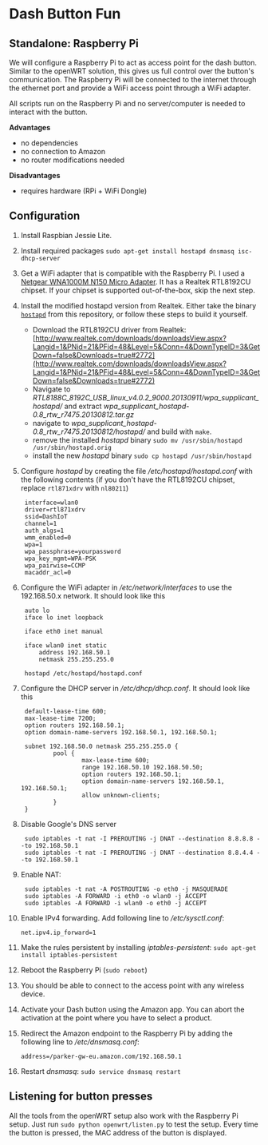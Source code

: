 # Dash Button Fun

## Standalone: Raspberry Pi

We will configure a Raspberry Pi to act as access point for the dash button. Similar to the openWRT solution, this gives us full control over the button's communication. The Raspberry Pi will be connected to the internet through the ethernet port and provide a WiFi access point through a WiFi adapter. 

All scripts run on the Raspberry Pi and no server/computer is needed to interact with the button.

**Advantages**

+ no dependencies
+ no connection to Amazon
+ no router modifications needed

**Disadvantages**

+ requires hardware (RPi + WiFi Dongle)


## Configuration

1. Install Raspbian Jessie Lite.
2. Install required packages `sudo apt-get install hostapd dnsmasq isc-dhcp-server` 
3. Get a WiFi adapter that is compatible with the Raspberry Pi. I used a [Netgear WNA1000M N150 Micro Adapter](https://www.amazon.de/Netgear-WNA1000M-100FRS-WL-USB-WNA1000M-100GRS-150MBit/dp/B004URO9FG/). It has a Realtek RTL8192CU chipset. If your chipset is supported out-of-the-box, skip the next step.
4. Install the modified hostapd version from Realtek. Either take the binary [`hostapd`](hostapd) from this repository, or follow these steps to build it yourself.
	+ Download the RTL8192CU driver from Realtek: [http://www.realtek.com/downloads/downloadsView.aspx?Langid=1&PNid=21&PFid=48&Level=5&Conn=4&DownTypeID=3&GetDown=false&Downloads=true#2772](http://www.realtek.com/downloads/downloadsView.aspx?Langid=1&PNid=21&PFid=48&Level=5&Conn=4&DownTypeID=3&GetDown=false&Downloads=true#2772)
	+ Navigate to *RTL8188C_8192C_USB_linux_v4.0.2_9000.20130911/wpa_supplicant_hostapd/* and extract *wpa_supplicant_hostapd-0.8_rtw_r7475.20130812.tar.gz*
	+ navigate to *wpa_supplicant_hostapd-0.8_rtw_r7475.20130812/hostapd/* and build with `make`.
	+ remove the installed *hostapd* binary `sudo mv /usr/sbin/hostapd /usr/sbin/hostapd.orig`
	+ install the new *hostapd* binary `sudo cp hostapd /usr/sbin/hostapd`
5. Configure *hostapd* by creating the file */etc/hostapd/hostapd.conf* with the following contents (if you don't have the RTL8192CU chipset, replace `rtl871xdrv` with `nl80211`)

        interface=wlan0
        driver=rtl871xdrv
        ssid=DashIoT
        channel=1
        auth_algs=1
        wmm_enabled=0
        wpa=1
        wpa_passphrase=yourpassword
        wpa_key_mgmt=WPA-PSK
        wpa_pairwise=CCMP
        macaddr_acl=0

6. Configure the WiFi adapter in */etc/network/interfaces* to use the 192.168.50.x network. It should look like this

        auto lo
        iface lo inet loopback
        
        iface eth0 inet manual
        
        iface wlan0 inet static
            address 192.168.50.1
            netmask 255.255.255.0
        
        hostapd /etc/hostapd/hostapd.conf

7. Configure the DHCP server in */etc/dhcp/dhcp.conf*. It should look like this

        default-lease-time 600;
        max-lease-time 7200;
        option routers 192.168.50.1;
        option domain-name-servers 192.168.50.1, 192.168.50.1;

        subnet 192.168.50.0 netmask 255.255.255.0 {
                pool {
                        max-lease-time 600;
                        range 192.168.50.10 192.168.50.50;
                        option routers 192.168.50.1;
                        option domain-name-servers 192.168.50.1, 192.168.50.1;
                        allow unknown-clients;
                }
        }
        
8. Disable Google's DNS server

        sudo iptables -t nat -I PREROUTING -j DNAT --destination 8.8.8.8 --to 192.168.50.1
        sudo iptables -t nat -I PREROUTING -j DNAT --destination 8.8.4.4 --to 192.168.50.1
        
9. Enable NAT:

        sudo iptables -t nat -A POSTROUTING -o eth0 -j MASQUERADE
        sudo iptables -A FORWARD -i eth0 -o wlan0 -j ACCEPT
        sudo iptables -A FORWARD -i wlan0 -o eth0 -j ACCEPT
 
10. Enable IPv4 forwarding. Add following line to */etc/sysctl.conf*: 

        net.ipv4.ip_forward=1

11. Make the rules persistent by installing *iptables-persistent*: `sudo apt-get install iptables-persistent`
12. Reboot the Raspberry Pi (`sudo reboot`)
13. You should be able to connect to the access point with any wireless device.
14. Activate your Dash button using the Amazon app. You can abort the activation at the point where you have to select a product.
15. Redirect the Amazon endpoint to the Raspberry Pi by adding the following line to */etc/dnsmasq.conf*:

        address=/parker-gw-eu.amazon.com/192.168.50.1

16. Restart *dnsmasq*: `sudo service dnsmasq restart`

## Listening for button presses

All the tools from the openWRT setup also work with the Raspberry Pi setup. Just run `sudo python openwrt/listen.py` to test the setup. Every time the button is pressed, the MAC address of the button is displayed.
 
